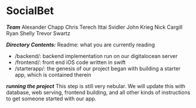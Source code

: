 SocialBet
==============

***Team***
Alexander Chapp
Chris Terech
Ittai Svidler
John Krieg
Nick Cargill
Ryan Shelly
Trevor Swartz

***Directory Contents:***
Readme: what you are currently reading
- /backend/: backend implementation run on our digitalocean server
- /frontend/: front end iOS code written in swift
- /starterapp/: the genesis of our project began with building a starter app, which is contained therein

***running the project***
This step is still very nebular. We will update this with database, web serving, frontend building, and all other kinds of instructions to get someone started with our app. 
